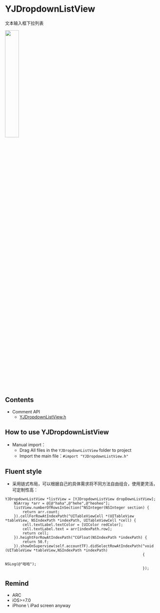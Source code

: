 # YJDropdownListView
文本输入框下拉列表

<img src="https://github.com/mcyj1314/YJDropdownListView-master/blob/master/screenshots/screenshots1.png" width="30%" height="30%">

## Contents
* Comment API
	* [YJDropdownListView.h](#YJDropdownListView.h)

## <a id="How to use YJDropdownListView"></a>How to use YJDropdownListView
* Manual import：
    * Drag All files in the `YJDropdownListView` folder to project
    * Import the main file：`#import "YJDropdownListView.h"`
    
## Fluent style
* 采用链式布局，可以根据自己的具体需求将不同方法自由组合，使用更灵活，可定制性高：
```objc
YJDropdownListView *listView = [YJDropdownListView dropDownListView];
    NSArray *arr = @[@"haha",@"hehe",@"heoheo"];
    listView.numberOfRowsInSection(^NSInteger(NSInteger section) {
        return arr.count;
    }).cellForRowAtIndexPath(^UITableViewCell *(UITableView *tableView, NSIndexPath *indexPath, UITableViewCell *cell) {
        cell.textLabel.textColor = [UIColor redColor];
        cell.textLabel.text = arr[indexPath.row];
        return cell;
    }).heightForRowAtIndexPath(^CGFloat(NSIndexPath *indexPath) {
        return 50.f;
    }).showOnSuperview(self.accountTF).didSelectRowAtIndexPath(^void (UITableView *tableView,NSIndexPath *indexPath)
                                                               {
                                                                   NSLog(@"哈哈");
                                                               });
```

## Remind
* ARC
* iOS>=7.0
* iPhone \ iPad screen anyway
